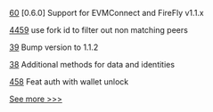 
[60](https://github.com/hyperledger/firefly-helm-charts/pull/60) [0.6.0] Support for EVMConnect and FireFly v1.1.x

[4459](https://github.com/hyperledger/besu/pull/4459) use fork id to filter out non matching peers

[39](https://github.com/hyperledger/firefly-sdk-nodejs/pull/39) Bump version to 1.1.2

[38](https://github.com/hyperledger/firefly-sdk-nodejs/pull/38) Additional methods for data and identities

[458](https://github.com/hyperledger/aries-mobile-agent-react-native/pull/458) Feat auth with wallet unlock


[See more >>>](https://start-here.hyperledger.org/pull-requests)
